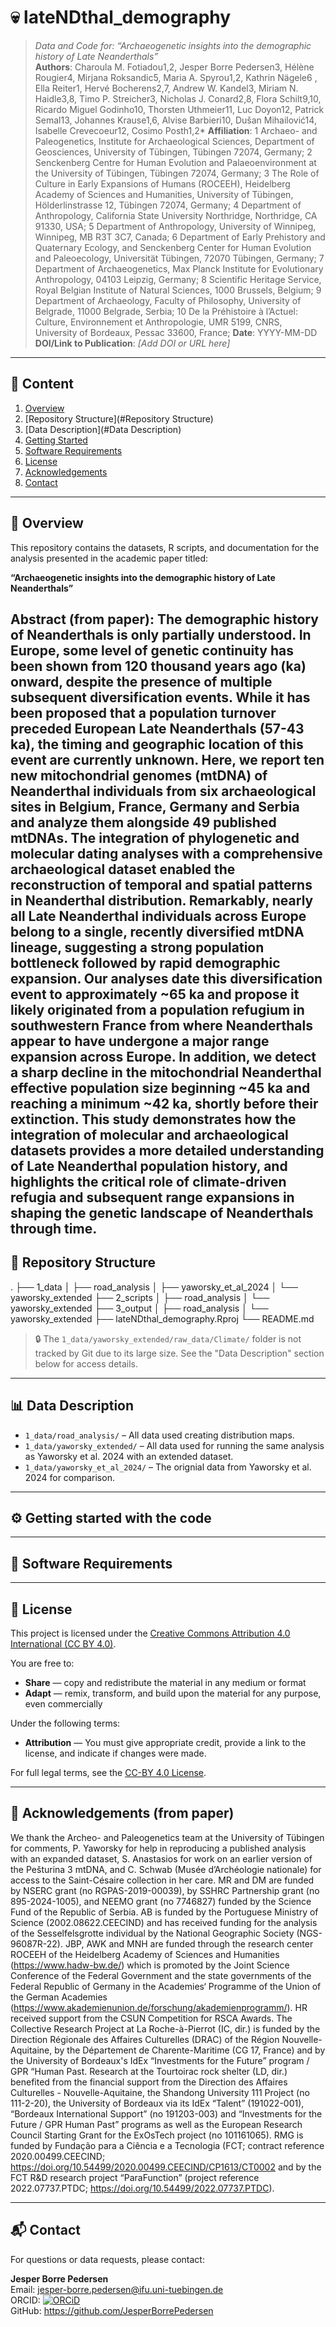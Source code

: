 # 💀 lateNDthal_demography

> *Data and Code for: “Archaeogenetic insights into the demographic history of Late Neanderthals”*  
> **Authors**: Charoula M. Fotiadou1,2, Jesper Borre Pedersen3, Hélène Rougier4, Mirjana Roksandic5, Maria A. Spyrou1,2, Kathrin Nägele6 , Ella Reiter1, Hervé Bocherens2,7, Andrew W. Kandel3, Miriam N. Haidle3,8, Timo P. Streicher3, Nicholas J. Conard2,8, Flora Schilt9,10, Ricardo Miguel Godinho10, Thorsten Uthmeier11, Luc Doyon12, Patrick Semal13, Johannes Krause1,6, Alvise Barbieri10, Dušan Mihailović14, Isabelle Crevecoeur12, Cosimo Posth1,2* 
> **Affiliation**: 
1 Archaeo- and Paleogenetics, Institute for Archaeological Sciences, Department of Geosciences, University of Tübingen, Tübingen 72074, Germany;
2 Senckenberg Centre for Human Evolution and Palaeoenvironment at the University of Tübingen, Tübingen 72074, Germany;
3 The Role of Culture in Early Expansions of Humans (ROCEEH), Heidelberg Academy of Sciences and Humanities, University of Tübingen, Hölderlinstrasse 12, Tübingen 72074, Germany;
4 Department of Anthropology, California State University Northridge, Northridge, CA 91330, USA;
5 Department of Anthropology, University of Winnipeg, Winnipeg, MB R3T 3C7, Canada;
6 Department of Early Prehistory and Quaternary Ecology, and Senckenberg Center for Human Evolution and Paleoecology, Universität Tübingen, 72070 Tübingen, Germany;
7 Department of Archaeogenetics, Max Planck Institute for Evolutionary Anthropology, 04103 Leipzig, Germany;
8 Scientific Heritage Service, Royal Belgian Institute of Natural Sciences, 1000 Brussels, Belgium;
9 Department of Archaeology, Faculty of Philosophy, University of Belgrade, 11000 Belgrade, Serbia;
10 De la Préhistoire à l’Actuel: Culture, Environnement et Anthropologie, UMR 5199, CNRS, University of Bordeaux, Pessac 33600, France; 
> **Date**: YYYY-MM-DD  
> **DOI/Link to Publication**: *[Add DOI or URL here]*

---

## 📖 Content

1. [Overview](#Overview)
2. [Repository Structure](#Repository Structure)
3. [Data Description](#Data Description)
4. [Getting Started](#Getting-Started-with-the-Code)
5. [Software Requirements](#Software-Requirements)
7. [License](#License)
8. [Acknowledgements](#Acknowledgements)
9. [Contact](#Contact)

---

## 🧭 Overview

This repository contains the datasets, R scripts, and documentation for the analysis presented in the academic paper titled:

**“Archaeogenetic insights into the demographic history of Late Neanderthals”**

Abstract (from paper):
The demographic history of Neanderthals is only partially understood. In Europe, some level of genetic continuity has been shown from 120 thousand years ago (ka) onward, despite the presence of multiple subsequent diversification events. While it has been proposed that a population turnover preceded European Late Neanderthals (57-43 ka), the timing and geographic location of this event are currently unknown. Here, we report ten new mitochondrial genomes (mtDNA) of Neanderthal individuals from six archaeological sites in Belgium, France, Germany and Serbia and analyze them alongside 49 published mtDNAs. The integration of phylogenetic and molecular dating analyses with a comprehensive archaeological dataset enabled the reconstruction of temporal and spatial patterns in Neanderthal distribution. Remarkably, nearly all Late Neanderthal individuals across Europe belong to a single, recently diversified mtDNA lineage, suggesting a strong population bottleneck followed by rapid demographic expansion. Our analyses date this diversification event to approximately ~65 ka and propose it likely originated from a population refugium in southwestern France from where Neanderthals appear to have undergone a major range expansion across Europe. In addition, we detect a sharp decline in the mitochondrial Neanderthal effective population size beginning ~45 ka and reaching a minimum ~42 ka, shortly before their extinction. This study demonstrates how the integration of molecular and archaeological datasets provides a more detailed understanding of Late Neanderthal population history, and highlights the critical role of climate-driven refugia and subsequent range expansions in shaping the genetic landscape of Neanderthals through time. 
---

## 📁 Repository Structure

.
├── 1_data
│   ├── road_analysis
│   ├── yaworsky_et_al_2024
│   └── yaworsky_extended
├── 2_scripts
│   ├── road_analysis
│   └── yaworsky_extended
├── 3_output
│   ├── road_analysis
│   └── yaworsky_extended
├── lateNDthal_demography.Rproj
└── README.md



> 🔒 The `1_data/yaworsky_extended/raw_data/Climate/` folder is not tracked by Git due to its large size. See the "Data Description" section below for access details.

---

## 📊 Data Description

- `1_data/road_analysis/` – All data used creating distribution maps.
- `1_data/yaworsky_extended/` – All data used for running the same analysis as Yaworsky et al. 2024 with an extended dataset.
- `1_data/yaworsky_et_al_2024/` – The orignial data from Yaworsky et al. 2024 for comparison.

---
## ⚙️ Getting started with the code

---

## 💾 Software Requirements

---

## 📜 License

This project is licensed under the [Creative Commons Attribution 4.0 International (CC BY 4.0)](https://creativecommons.org/licenses/by/4.0/).

You are free to:
- **Share** — copy and redistribute the material in any medium or format
- **Adapt** — remix, transform, and build upon the material for any purpose, even commercially

Under the following terms:
- **Attribution** — You must give appropriate credit, provide a link to the license, and indicate if changes were made.

For full legal terms, see the [CC-BY 4.0 License](https://creativecommons.org/licenses/by/4.0/legalcode).

---

## 🤝 Acknowledgements (from paper)

We thank the Archeo- and Paleogenetics team at the University of Tübingen for comments, P. Yaworsky for help in reproducing a published analysis with an expanded dataset, S. Anastasios for work on an earlier version of the Pešturina 3 mtDNA, and C. Schwab (Musée d’Archéologie nationale) for access to the Saint-Césaire collection in her care. MR and DM are funded by NSERC grant (no RGPAS-2019-00039), by SSHRC Partnership grant (no 895-2024-1005), and NEEMO grant (no 7746827) funded by the Science Fund of the Republic of Serbia. AB is funded by the Portuguese Ministry of Science (2002.08622.CEECIND) and has received funding for the analysis of the Sesselfelsgrotte individual by the National Geographic Society (NGS-96087R-22). JBP, AWK and MNH are funded through the research center ROCEEH of the Heidelberg Academy of Sciences and Humanities (https://www.hadw-bw.de/) which is promoted by the Joint Science Conference of the Federal Government and the state governments of the Federal Republic of Germany in the Academies‘ Programme of the Union of the German Academies (https://www.akademienunion.de/forschung/akademienprogramm/). HR received support from the CSUN Competition for RSCA Awards. The Collective Research Project at La Roche-à-Pierrot (IC, dir.) is funded by the Direction Régionale des Affaires Culturelles (DRAC) of the Région Nouvelle-Aquitaine, by the Département de Charente-Maritime (CG 17, France) and by the University of Bordeaux's IdEx “Investments for the Future” program / GPR “Human Past. Research at the Tourtoirac rock shelter (LD, dir.) benefited from the financial support from the Direction des Affaires Culturelles - Nouvelle-Aquitaine, the Shandong University 111 Project (no 111-2-20), the University of Bordeaux via its IdEx “Talent” (191022-001), “Bordeaux International Support” (no 191203-003) and “Investments for the Future / GPR Human Past” programs as well as the European Research Council Starting Grant for the ExOsTech project (no 101161065). RMG is funded by Fundação para a Ciência e a Tecnologia (FCT; contract reference 2020.00499.CEECIND; https://doi.org/10.54499/2020.00499.CEECIND/CP1613/CT0002 and by the FCT R&D research project “ParaFunction” (project reference 2022.07737.PTDC; https://doi.org/10.54499/2022.07737.PTDC).

---

## 📬 Contact

For questions or data requests, please contact:

**Jesper Borre Pedersen**  
Email: <jesper-borre.pedersen@ifu.uni-tuebingen.de>  
ORCID: [![ORCiD](https://img.shields.io/badge/ORCiD-0000--0002--3468--0986-green.svg)](https://orcid.org/0000-0002-3468-0986)  
GitHub: https://github.com/JesperBorrePedersen